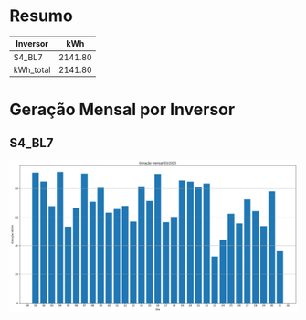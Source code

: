 # Resumo
| Inversor | kWh    |
| -------- | ------ |
| S4_BL7       | 2141.80 |
| kWh_total       | 2141.80 |
# Geração Mensal por Inversor
## S4_BL7
![My Image](plots/S4_BL7.png)
